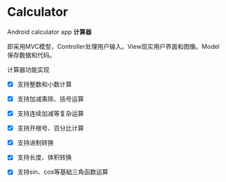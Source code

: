 # Calculator
Android calculator app
**计算器**

即采用MVC模型，Controller处理用户输入。View现实用户界面和图像。Model保存数据和代码。

计算器功能实现

- [x] 支持整数和小数计算

- [x] 支持加减乘除、括号运算

- [x] 支持连续加减等复杂运算

- [x] 支持开根号、百分比计算

- [x] 支持进制转换

- [x] 支持长度、体积转换

- [x] 支持sin、cos等基础三角函数运算
